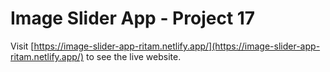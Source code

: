 # Image Slider App - Project 17

Visit [https://image-slider-app-ritam.netlify.app/](https://image-slider-app-ritam.netlify.app/) to see the live website.